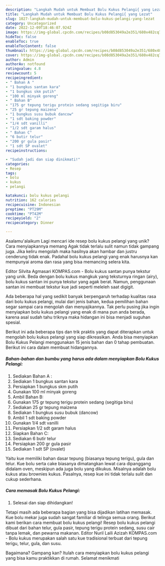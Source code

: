 ```yaml
---
description: "Langkah Mudah untuk Membuat Bolu Kukus Pelangi{ yang Lezat"
title: "Langkah Mudah untuk Membuat Bolu Kukus Pelangi{ yang Lezat"
slug: 1027-langkah-mudah-untuk-membuat-bolu-kukus-pelangi-yang-lezat
category: Uncategorized
date: 2022-12-09T18:46:07.924Z
image: https://img-global.cpcdn.com/recipes/b08d853049a2e351/680x482cq70/bolu-kukus-pelangi-foto-resep-utama.jpg
hideToc: false
enableToc: true
enableTocContent: false
thumbnail: https://img-global.cpcdn.com/recipes/b08d853049a2e351/680x482cq70/bolu-kukus-pelangi-foto-resep-utama.jpg
cover: https://img-global.cpcdn.com/recipes/b08d853049a2e351/680x482cq70/bolu-kukus-pelangi-foto-resep-utama.jpg
author: Admin
authorAv: notfound
ratingvalue: 4.8
reviewcount: 5
recipeingredient:
- " Bahan A "
- "1 bungkus santan kara"
- "1 bungkus skm putih"
- "100 ml minyak goreng"
- " Bahan B"
- "175 gr tepung terigu protein sedang segitiga biru"
- "25 gr tepung maizena"
- "1 bungkus susu bubuk dancow"
- "1 sdt baking powder"
- "1/4 sdt vanilli"
- "1/2 sdt garam halus"
- " Bahan C"
- "6 butir telur"
- "200 gr gula pasir"
- "1 sdt SP ovalet"
recipeinstructions:

- "Sudah jadi dan siap dinikmati!"
categories:
- Resep
tags:
- bolu
- kukus
- pelangi

katakunci: bolu kukus pelangi 
nutrition: 162 calories
recipecuisine: Indonesian
preptime: "PT29M"
cooktime: "PT42M"
recipeyield: "2"
recipecategory: Dinner

---
```



Asalamu'alaikum Lagi mencari ide resep bolu kukus pelangi yang unik? Cara menyiapkannya memang Agak tidak terlalu sulit namun tidak gampang juga. Jika keliru mengolah maka hasilnya akan hambar dan justru cenderung tidak enak. Padahal bolu kukus pelangi yang enak harusnya kan mempunyai aroma dan rasa yang bisa memancing selera kita.


Editor Silvita Agmasari KOMPAS.com - Bolu kukus santan punya tekstur yang unik. Beda dengan bolu kukus mangkuk yang teksturnya ringan (airy), bolu kukus santan ini punya tekstur yang agak berat. Namun, penggunaan santan ini membuat tekstur kue jadi seperti meleleh saat digigit.

Ada beberapa hal yang sedikit banyak berpengaruh terhadap kualitas rasa dari bolu kukus pelangi, mulai dari jenis bahan, kedua pemilihan bahan segar sampai cara mengolah dan menyajikannya. Tak perlu pusing jika ingin menyiapkan bolu kukus pelangi yang enak di mana pun anda berada, karena asal sudah tahu triknya maka hidangan ini bisa menjadi suguhan spesial.


Berikut ini ada beberapa tips dan trik praktis yang dapat diterapkan untuk mengolah bolu kukus pelangi yang siap dikreasikan. Anda bisa menyiapkan Bolu Kukus Pelangi menggunakan 15 jenis bahan dan 0 tahap pembuatan. Berikut ini cara dalam membuat hidangannya.

<!--inarticleads1-->

##### Bahan-bahan dan bumbu yang harus ada dalam menyiapkan Bolu Kukus Pelangi:

1. Sediakan  Bahan A :
1. Sediakan 1 bungkus santan kara
1. Persiapkan 1 bungkus skm putih
1. Gunakan 100 ml minyak goreng
1. Ambil  Bahan B:
1. Gunakan 175 gr tepung terigu protein sedang (segitiga biru)
1. Sediakan 25 gr tepung maizena
1. Sediakan 1 bungkus susu bubuk (dancow)
1. Ambil 1 sdt baking powder
1. Gunakan 1/4 sdt vanilli
1. Persiapkan 1/2 sdt garam halus
1. Siapkan  Bahan C:
1. Sediakan 6 butir telur
1. Persiapkan 200 gr gula pasir
1. Sediakan 1 sdt SP (ovalet)


Yaitu kue memiliki bahan dasar tepung (biasanya tepung terigu), gula dan telur. Kue bolu serta cake biasanya dimatangkan lewat cara dipanggang didalam oven, meskipun ada juga bolu yang dikukus. Misalnya adalah bolu kukus atau brownies kukus. Pasalnya, resep kue ini tidak terlalu sulit dan cukup sederhana. 

<!--inarticleads2-->

##### Cara memasak Bolu Kukus Pelangi:


1. Selesai dan siap dihidangkan!

Tetapi masih ada beberapa bagian yang bisa dijadikan latihan memasak. Kue bolu mekar juga sudah sangat familiar di telinga semua orang. Berikut kami berikan cara membuat bolu kukus pelangi! Resep bolu kukus pelangi dibuat dari bahan telur, gula pasir, tepung terigu protein sedang, susu cair tanpa lemak, dan pewarna makanan. Editor Nuril Laili Azizah KOMPAS.com - Bolu kukus merupakan salah satu kue tradisional terbuat dari tepung terigu, telur, gula, dan susu. 

Bagaimana? Gampang kan? Itulah cara menyiapkan bolu kukus pelangi yang bisa kamu praktikkan di rumah. Selamat menikmati
